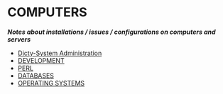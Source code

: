 COMPUTERS
=========

___Notes about installations / issues / configurations on computers and servers___

- [Dicty-System Administration](dicty-system-admin.md)
- [DEVELOPMENT](development.md)
- [PERL](perl.md)
- [DATABASES](databases.md)
- [OPERATING SYSTEMS](os.md)


